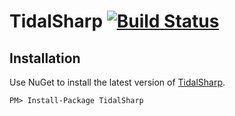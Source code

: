 # TidalSharp [![Build Status](https://travis-ci.org/Pwnoz0r/TidalSharp.svg?branch=master)](https://travis-ci.org/Pwnoz0r/TidalSharp)

## Installation
Use NuGet to install the latest version of [TidalSharp](https://www.nuget.org/packages/TidalSharp/).

    PM> Install-Package TidalSharp
